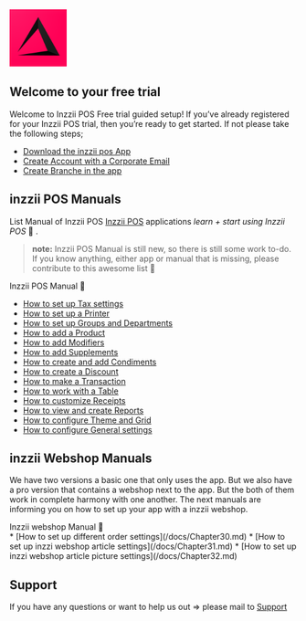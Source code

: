 <img src="Assets/Pictures/play_store_512.png" alt="inzzii logo" width="100"/>

## Welcome to your free trial

Welcome to Inzzii POS Free trial guided setup!
If you’ve already registered for your Inzzii POS trial, then you’re ready to get started. If not please take the following steps;
 
* [Download the inzzii pos App](/docs/Chapter20.md)
* [Create Account with a Corporate Email](/docs/Chapter21.md)
* [Create Branche in the app](/docs/Chapter22.md) 

## inzzii POS Manuals

List Manual of Inzzii POS [Inzzii POS](https://www.inzzii.com/) applications *learn + start using Inzzii POS* 🚀 .

> **note:** Inzzii POS Manual is still new, so there is still some work to-do. If you know anything, either app or manual that is missing, please contribute to this awesome list 🙏

<summary>Inzzii POS Manual 🚀</summary>

* [How to set up Tax settings](/docs/Chapter1.md)
* [How to set up a Printer](/docs/Chapter2.md)
* [How to set up Groups and Departments](/docs/Chapter3.md)
* [How to add a Product](/docs/Chapter4.md)
* [How to add Modifiers](/docs/Chapter5.md)
* [How to add Supplements](/docs/Chapter14.md)
* [How to create and add Condiments](/docs/Chapter13.md)
* [How to create a Discount](/docs/Chapter6.md)
* [How to make a Transaction](/docs/Chapter7.md)
* [How to work with a Table](/docs/Chapter8.md)
* [How to customize Receipts](/docs/Chapter9.md)
* [How to view and create Reports](/docs/Chapter10.md)
* [How to configure Theme and Grid](/docs/Chapter11.md)
* [How to configure General settings](/docs/Chapter12.md)

## inzzii Webshop Manuals

We have two versions a basic one that only uses the app. But we also have a pro version that contains a webshop next to the app. But the both of them work in complete harmony with one another. The next manuals are informing you on how to set up your app with a inzzii webshop.
<summary>Inzzii webshop Manual 🚀</summary>
* [How to set up different order settings](/docs/Chapter30.md)
* [How to set up inzzi webshop article settings](/docs/Chapter31.md)
* [How to set up inzzi webshop article picture settings](/docs/Chapter32.md)


## Support
If you have any questions or want to help us out => please mail to [Support](mailto:support@arantek.eu)



